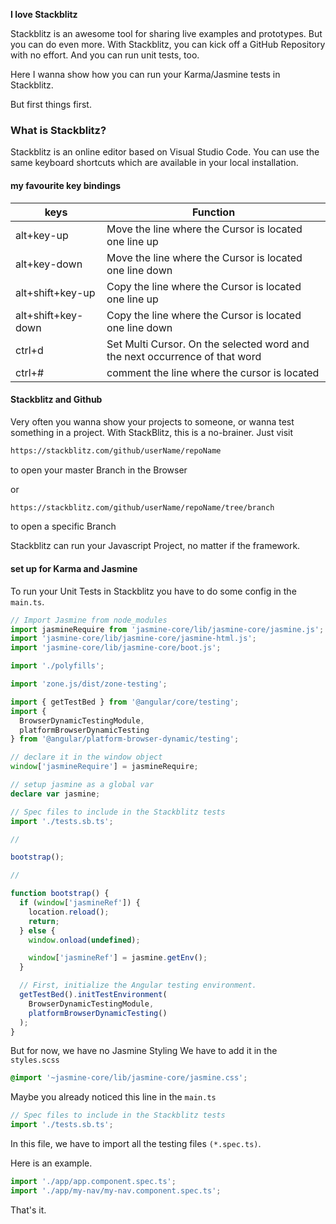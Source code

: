<strong>I love Stackblitz</strong>

Stackblitz is an awesome tool for sharing live examples and prototypes. But you can do even more. With Stackblitz, you can kick off a GitHub Repository with no effort.
And you can run unit tests, too.

Here I wanna show how you can run your Karma/Jasmine tests in Stackblitz.

But first things first.

### What is Stackblitz?

Stackblitz is an online editor based on Visual Studio Code. You can use the same keyboard shortcuts which are available in your local installation.

#### my favourite key bindings

| keys               | Function                                                                    |
| ------------------ | --------------------------------------------------------------------------- |
| alt+key-up         | Move the line where the Cursor is located one line up                       |
| alt+key-down       | Move the line where the Cursor is located one line down                     |
| alt+shift+key-up   | Copy the line where the Cursor is located one line up                       |
| alt+shift+key-down | Copy the line where the Cursor is located one line down                     |
| ctrl+d             | Set Multi Cursor. On the selected word and the next occurrence of that word |
| ctrl+#             | comment the line where the cursor is located                                |

#### Stackblitz and Github

Very often you wanna show your projects to someone, or wanna test something in a project.
With StackBlitz, this is a no-brainer.
Just visit

```bash
https://stackblitz.com/github/userName/repoName
```

to open your master Branch in the Browser

or

```bash
https://stackblitz.com/github/userName/repoName/tree/branch
```

to open a specific Branch

Stackblitz can run your Javascript Project, no matter if the framework.

#### set up for Karma and Jasmine

To run your Unit Tests in Stackblitz you have to do some config in the `main.ts`.

```ts
// Import Jasmine from node_modules
import jasmineRequire from 'jasmine-core/lib/jasmine-core/jasmine.js';
import 'jasmine-core/lib/jasmine-core/jasmine-html.js';
import 'jasmine-core/lib/jasmine-core/boot.js';

import './polyfills';

import 'zone.js/dist/zone-testing';

import { getTestBed } from '@angular/core/testing';
import {
  BrowserDynamicTestingModule,
  platformBrowserDynamicTesting
} from '@angular/platform-browser-dynamic/testing';

// declare it in the window object
window['jasmineRequire'] = jasmineRequire;

// setup jasmine as a global var
declare var jasmine;

// Spec files to include in the Stackblitz tests
import './tests.sb.ts';

//

bootstrap();

//

function bootstrap() {
  if (window['jasmineRef']) {
    location.reload();
    return;
  } else {
    window.onload(undefined);

    window['jasmineRef'] = jasmine.getEnv();
  }

  // First, initialize the Angular testing environment.
  getTestBed().initTestEnvironment(
    BrowserDynamicTestingModule,
    platformBrowserDynamicTesting()
  );
}
```

But for now, we have no Jasmine Styling
We have to add it in the `styles.scss`

```scss
@import '~jasmine-core/lib/jasmine-core/jasmine.css';
```

Maybe you already noticed this line in the `main.ts`

```ts
// Spec files to include in the Stackblitz tests
import './tests.sb.ts';
```

In this file, we have to import all the testing files `(*.spec.ts)`.

Here is an example.

```ts
import './app/app.component.spec.ts';
import './app/my-nav/my-nav.component.spec.ts';
```

That's it.
